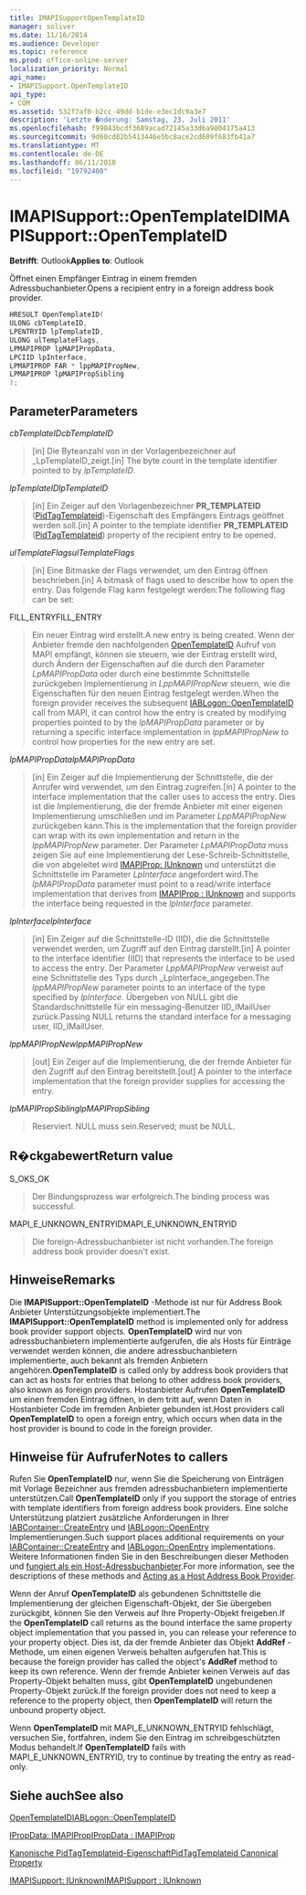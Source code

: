```yaml
---
title: IMAPISupportOpenTemplateID
manager: soliver
ms.date: 11/16/2014
ms.audience: Developer
ms.topic: reference
ms.prod: office-online-server
localization_priority: Normal
api_name:
- IMAPISupport.OpenTemplateID
api_type:
- COM
ms.assetid: 532f7af0-b2cc-49dd-b1de-e3ec1dc9a3e7
description: 'Letzte �nderung: Samstag, 23. Juli 2011'
ms.openlocfilehash: f99843bcdf3689acad72145a33d6a9804175a413
ms.sourcegitcommit: 9d60cd82b5413446e5bc8ace2cd689f683fb41a7
ms.translationtype: MT
ms.contentlocale: de-DE
ms.lasthandoff: 06/11/2018
ms.locfileid: "19792408"
---
```

# <a name="imapisupportopentemplateid"></a><span data-ttu-id="692c9-103">IMAPISupport::OpenTemplateID</span><span class="sxs-lookup"><span data-stu-id="692c9-103">IMAPISupport::OpenTemplateID</span></span>

  
  
<span data-ttu-id="692c9-104">**Betrifft**: Outlook</span><span class="sxs-lookup"><span data-stu-id="692c9-104">**Applies to**: Outlook</span></span> 
  
<span data-ttu-id="692c9-105">Öffnet einen Empfänger Eintrag in einem fremden Adressbuchanbieter.</span><span class="sxs-lookup"><span data-stu-id="692c9-105">Opens a recipient entry in a foreign address book provider.</span></span>
  
```cpp
HRESULT OpenTemplateID(
ULONG cbTemplateID,
LPENTRYID lpTemplateID,
ULONG ulTemplateFlags,
LPMAPIPROP lpMAPIPropData,
LPCIID lpInterface,
LPMAPIPROP FAR * lppMAPIPropNew,
LPMAPIPROP lpMAPIPropSibling
);
```

## <a name="parameters"></a><span data-ttu-id="692c9-106">Parameter</span><span class="sxs-lookup"><span data-stu-id="692c9-106">Parameters</span></span>

 <span data-ttu-id="692c9-107">_cbTemplateID_</span><span class="sxs-lookup"><span data-stu-id="692c9-107">_cbTemplateID_</span></span>
  
> <span data-ttu-id="692c9-108">[in] Die Byteanzahl von in der Vorlagenbezeichner auf _LpTemplateID_zeigt.</span><span class="sxs-lookup"><span data-stu-id="692c9-108">[in] The byte count in the template identifier pointed to by  _lpTemplateID_.</span></span> 
    
 <span data-ttu-id="692c9-109">_lpTemplateID_</span><span class="sxs-lookup"><span data-stu-id="692c9-109">_lpTemplateID_</span></span>
  
> <span data-ttu-id="692c9-110">[in] Ein Zeiger auf den Vorlagenbezeichner **PR_TEMPLATEID** ([PidTagTemplateid](pidtagtemplateid-canonical-property.md))-Eigenschaft des Empfängers Eintrags geöffnet werden soll.</span><span class="sxs-lookup"><span data-stu-id="692c9-110">[in] A pointer to the template identifier **PR_TEMPLATEID** ([PidTagTemplateid](pidtagtemplateid-canonical-property.md)) property of the recipient entry to be opened.</span></span>
    
 <span data-ttu-id="692c9-111">_ulTemplateFlags_</span><span class="sxs-lookup"><span data-stu-id="692c9-111">_ulTemplateFlags_</span></span>
  
> <span data-ttu-id="692c9-112">[in] Eine Bitmaske der Flags verwendet, um den Eintrag öffnen beschrieben.</span><span class="sxs-lookup"><span data-stu-id="692c9-112">[in] A bitmask of flags used to describe how to open the entry.</span></span> <span data-ttu-id="692c9-113">Das folgende Flag kann festgelegt werden:</span><span class="sxs-lookup"><span data-stu-id="692c9-113">The following flag can be set:</span></span>
    
<span data-ttu-id="692c9-114">FILL_ENTRY</span><span class="sxs-lookup"><span data-stu-id="692c9-114">FILL_ENTRY</span></span> 
  
> <span data-ttu-id="692c9-115">Ein neuer Eintrag wird erstellt.</span><span class="sxs-lookup"><span data-stu-id="692c9-115">A new entry is being created.</span></span> <span data-ttu-id="692c9-116">Wenn der Anbieter fremde den nachfolgenden [OpenTemplateID](iablogon-opentemplateid.md) Aufruf von MAPI empfängt, können sie steuern, wie der Eintrag erstellt wird, durch Ändern der Eigenschaften auf die durch den Parameter _LpMAPIPropData_ oder durch eine bestimmte Schnittstelle zurückgeben Implementierung in _LppMAPIPropNew_ steuern, wie die Eigenschaften für den neuen Eintrag festgelegt werden.</span><span class="sxs-lookup"><span data-stu-id="692c9-116">When the foreign provider receives the subsequent [IABLogon::OpenTemplateID](iablogon-opentemplateid.md) call from MAPI, it can control how the entry is created by modifying properties pointed to by the  _lpMAPIPropData_ parameter or by returning a specific interface implementation in  _lppMAPIPropNew_ to control how properties for the new entry are set.</span></span> 
    
 <span data-ttu-id="692c9-117">_lpMAPIPropData_</span><span class="sxs-lookup"><span data-stu-id="692c9-117">_lpMAPIPropData_</span></span>
  
> <span data-ttu-id="692c9-118">[in] Ein Zeiger auf die Implementierung der Schnittstelle, die der Anrufer wird verwendet, um den Eintrag zugreifen.</span><span class="sxs-lookup"><span data-stu-id="692c9-118">[in] A pointer to the interface implementation that the caller uses to access the entry.</span></span> <span data-ttu-id="692c9-119">Dies ist die Implementierung, die der fremde Anbieter mit einer eigenen Implementierung umschließen und im Parameter _LppMAPIPropNew_ zurückgeben kann.</span><span class="sxs-lookup"><span data-stu-id="692c9-119">This is the implementation that the foreign provider can wrap with its own implementation and return in the  _lppMAPIPropNew_ parameter.</span></span> <span data-ttu-id="692c9-120">Der Parameter _LpMAPIPropData_ muss zeigen Sie auf eine Implementierung der Lese-Schreib-Schnittstelle, die von abgeleitet wird [IMAPIProp: IUnknown](imapipropiunknown.md) und unterstützt die Schnittstelle im Parameter _LpInterface_ angefordert wird.</span><span class="sxs-lookup"><span data-stu-id="692c9-120">The  _lpMAPIPropData_ parameter must point to a read/write interface implementation that derives from [IMAPIProp : IUnknown](imapipropiunknown.md) and supports the interface being requested in the  _lpInterface_ parameter.</span></span> 
    
 <span data-ttu-id="692c9-121">_lpInterface_</span><span class="sxs-lookup"><span data-stu-id="692c9-121">_lpInterface_</span></span>
  
> <span data-ttu-id="692c9-122">[in] Ein Zeiger auf die Schnittstelle-ID (IID), die die Schnittstelle verwendet werden, um Zugriff auf den Eintrag darstellt.</span><span class="sxs-lookup"><span data-stu-id="692c9-122">[in] A pointer to the interface identifier (IID) that represents the interface to be used to access the entry.</span></span> <span data-ttu-id="692c9-123">Der Parameter _LppMAPIPropNew_ verweist auf eine Schnittstelle des Typs durch _LpInterface_angegeben.</span><span class="sxs-lookup"><span data-stu-id="692c9-123">The  _lppMAPIPropNew_ parameter points to an interface of the type specified by  _lpInterface_.</span></span> <span data-ttu-id="692c9-124">Übergeben von NULL gibt die Standardschnittstelle für ein messaging-Benutzer IID_IMailUser zurück.</span><span class="sxs-lookup"><span data-stu-id="692c9-124">Passing NULL returns the standard interface for a messaging user, IID_IMailUser.</span></span> 
    
 <span data-ttu-id="692c9-125">_lppMAPIPropNew_</span><span class="sxs-lookup"><span data-stu-id="692c9-125">_lppMAPIPropNew_</span></span>
  
> <span data-ttu-id="692c9-126">[out] Ein Zeiger auf die Implementierung, die der fremde Anbieter für den Zugriff auf den Eintrag bereitstellt.</span><span class="sxs-lookup"><span data-stu-id="692c9-126">[out] A pointer to the interface implementation that the foreign provider supplies for accessing the entry.</span></span>
    
 <span data-ttu-id="692c9-127">_lpMAPIPropSibling_</span><span class="sxs-lookup"><span data-stu-id="692c9-127">_lpMAPIPropSibling_</span></span>
  
> <span data-ttu-id="692c9-128">Reserviert. NULL muss sein.</span><span class="sxs-lookup"><span data-stu-id="692c9-128">Reserved; must be NULL.</span></span>
    
## <a name="return-value"></a><span data-ttu-id="692c9-129">R�ckgabewert</span><span class="sxs-lookup"><span data-stu-id="692c9-129">Return value</span></span>

<span data-ttu-id="692c9-130">S_OK</span><span class="sxs-lookup"><span data-stu-id="692c9-130">S_OK</span></span> 
  
> <span data-ttu-id="692c9-131">Der Bindungsprozess war erfolgreich.</span><span class="sxs-lookup"><span data-stu-id="692c9-131">The binding process was successful.</span></span>
    
<span data-ttu-id="692c9-132">MAPI_E_UNKNOWN_ENTRYID</span><span class="sxs-lookup"><span data-stu-id="692c9-132">MAPI_E_UNKNOWN_ENTRYID</span></span> 
  
> <span data-ttu-id="692c9-133">Die foreign-Adressbuchanbieter ist nicht vorhanden.</span><span class="sxs-lookup"><span data-stu-id="692c9-133">The foreign address book provider doesn't exist.</span></span>
    
## <a name="remarks"></a><span data-ttu-id="692c9-134">Hinweise</span><span class="sxs-lookup"><span data-stu-id="692c9-134">Remarks</span></span>

<span data-ttu-id="692c9-135">Die **IMAPISupport::OpenTemplateID** -Methode ist nur für Address Book Anbieter Unterstützungsobjekte implementiert.</span><span class="sxs-lookup"><span data-stu-id="692c9-135">The **IMAPISupport::OpenTemplateID** method is implemented only for address book provider support objects.</span></span> <span data-ttu-id="692c9-136">**OpenTemplateID** wird nur von adressbuchanbietern implementierte aufgerufen, die als Hosts für Einträge verwendet werden können, die andere adressbuchanbietern implementierte, auch bekannt als fremden Anbietern angehören.</span><span class="sxs-lookup"><span data-stu-id="692c9-136">**OpenTemplateID** is called only by address book providers that can act as hosts for entries that belong to other address book providers, also known as foreign providers.</span></span> <span data-ttu-id="692c9-137">Hostanbieter Aufrufen **OpenTemplateID** um einen fremden Eintrag öffnen, in dem tritt auf, wenn Daten in Hostanbieter Code im fremden Anbieter gebunden ist.</span><span class="sxs-lookup"><span data-stu-id="692c9-137">Host providers call **OpenTemplateID** to open a foreign entry, which occurs when data in the host provider is bound to code in the foreign provider.</span></span> 
  
## <a name="notes-to-callers"></a><span data-ttu-id="692c9-138">Hinweise für Aufrufer</span><span class="sxs-lookup"><span data-stu-id="692c9-138">Notes to callers</span></span>

<span data-ttu-id="692c9-139">Rufen Sie **OpenTemplateID** nur, wenn Sie die Speicherung von Einträgen mit Vorlage Bezeichner aus fremden adressbuchanbietern implementierte unterstützen.</span><span class="sxs-lookup"><span data-stu-id="692c9-139">Call **OpenTemplateID** only if you support the storage of entries with template identifiers from foreign address book providers.</span></span> <span data-ttu-id="692c9-140">Eine solche Unterstützung platziert zusätzliche Anforderungen in Ihrer [IABContainer::CreateEntry](iabcontainer-createentry.md) und [IABLogon::OpenEntry](iablogon-openentry.md) Implementierungen.</span><span class="sxs-lookup"><span data-stu-id="692c9-140">Such support places additional requirements on your [IABContainer::CreateEntry](iabcontainer-createentry.md) and [IABLogon::OpenEntry](iablogon-openentry.md) implementations.</span></span> <span data-ttu-id="692c9-141">Weitere Informationen finden Sie in den Beschreibungen dieser Methoden und [fungiert als ein Host-Adressbuchanbieter](acting-as-a-host-address-book-provider.md).</span><span class="sxs-lookup"><span data-stu-id="692c9-141">For more information, see the descriptions of these methods and [Acting as a Host Address Book Provider](acting-as-a-host-address-book-provider.md).</span></span>
  
<span data-ttu-id="692c9-142">Wenn der Anruf **OpenTemplateID** als gebundenen Schnittstelle die Implementierung der gleichen Eigenschaft-Objekt, der Sie übergeben zurückgibt, können Sie den Verweis auf Ihre Property-Objekt freigeben.</span><span class="sxs-lookup"><span data-stu-id="692c9-142">If the **OpenTemplateID** call returns as the bound interface the same property object implementation that you passed in, you can release your reference to your property object.</span></span> <span data-ttu-id="692c9-143">Dies ist, da der fremde Anbieter das Objekt **AddRef** -Methode, um einen eigenen Verweis behalten aufgerufen hat.</span><span class="sxs-lookup"><span data-stu-id="692c9-143">This is because the foreign provider has called the object's **AddRef** method to keep its own reference.</span></span> <span data-ttu-id="692c9-144">Wenn der fremde Anbieter keinen Verweis auf das Property-Objekt behalten muss, gibt **OpenTemplateID** ungebundenen Property-Objekt zurück.</span><span class="sxs-lookup"><span data-stu-id="692c9-144">If the foreign provider does not need to keep a reference to the property object, then **OpenTemplateID** will return the unbound property object.</span></span> 
  
<span data-ttu-id="692c9-145">Wenn **OpenTemplateID** mit MAPI_E_UNKNOWN_ENTRYID fehlschlägt, versuchen Sie, fortfahren, indem Sie den Eintrag im schreibgeschützten Modus behandelt.</span><span class="sxs-lookup"><span data-stu-id="692c9-145">If **OpenTemplateID** fails with MAPI_E_UNKNOWN_ENTRYID, try to continue by treating the entry as read-only.</span></span> 
  
## <a name="see-also"></a><span data-ttu-id="692c9-146">Siehe auch</span><span class="sxs-lookup"><span data-stu-id="692c9-146">See also</span></span>



[<span data-ttu-id="692c9-147">OpenTemplateID</span><span class="sxs-lookup"><span data-stu-id="692c9-147">IABLogon::OpenTemplateID</span></span>](iablogon-opentemplateid.md)
  
[<span data-ttu-id="692c9-148">IPropData: IMAPIProp</span><span class="sxs-lookup"><span data-stu-id="692c9-148">IPropData : IMAPIProp</span></span>](ipropdataimapiprop.md)
  
[<span data-ttu-id="692c9-149">Kanonische PidTagTemplateid-Eigenschaft</span><span class="sxs-lookup"><span data-stu-id="692c9-149">PidTagTemplateid Canonical Property</span></span>](pidtagtemplateid-canonical-property.md)
  
[<span data-ttu-id="692c9-150">IMAPISupport: IUnknown</span><span class="sxs-lookup"><span data-stu-id="692c9-150">IMAPISupport : IUnknown</span></span>](imapisupportiunknown.md)

